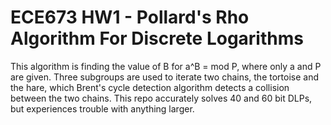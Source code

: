 # ECE673 HW1 - Pollard's Rho Algorithm For Discrete Logarithms
 This algorithm is finding the value of B for a^B = mod P, where only a and P are given.
 Three subgroups are used to iterate two chains, the tortoise and the hare, which Brent's cycle detection algorithm detects a collision between the two chains.
 This repo accurately solves 40 and 60 bit DLPs, but experiences trouble with anything larger.
